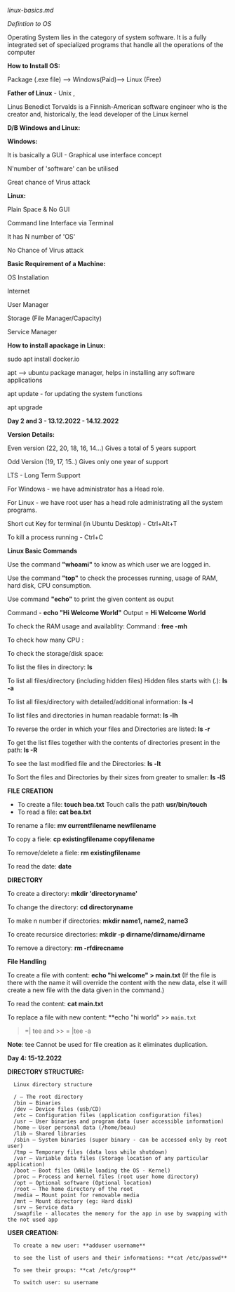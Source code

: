 _linux-basics.md_


_Defintion to OS_

Operating System lies in the category of system software. It is a fully integrated set of specialized programs 
that handle all the operations of the computer


**How to Install OS:**

Package (.exe file) --> Windows(Paid)--> Linux (Free)
      
**Father of Linux** - Unix ,

Linus Benedict Torvalds is a Finnish-American software engineer who is the creator and, historically, the lead developer of the Linux kernel

**D/B Windows and Linux:**

**Windows:** 

It is basically a GUI - Graphical use interface concept

N'number of 'software' can be utilised

Great chance of Virus attack

**Linux:**

Plain Space & No GUI

Command line Interface via Terminal

It has N number of 'OS'

No Chance of Virus attack
    
**Basic Requirement of a Machine:**

OS Installation

Internet

User Manager

Storage (File Manager/Capacity)

Service Manager

 **How to install apackage in Linux:**
 
sudo apt install docker.io

apt --> ubuntu package manager, helps in installing any software applications

apt update - for updating the system functions

apt upgrade

**Day 2 and 3 - 13.12.2022 - 14.12.2022** 
    
**Version Details:**

Even version (22, 20, 18, 16, 14...) Gives a total of 5 years support

Odd Version (19, 17, 15..) Gives only one year of support

LTS - Long Term Support

For Windows - we have administrator has a Head role.

For Linux - we have root user has a head role administrating all the system programs.

Short cut Key for terminal (in Ubuntu Desktop) - Ctrl+Alt+T 

To kill a process running - Ctrl+C
      
**Linux Basic Commands**
 
Use the command **"whoami"** to know as which user we are logged in.

Use the command **"top"** to check the processes running, usage of RAM, hard disk, CPU consumption.

Use command **"echo"** to print the given content as ouput 

Command - **echo "Hi Welcome World"**  Output = **Hi Welcome World**

To check the RAM usage and availablity: Command : **free -mh**

To check how many CPU :

To check the storage/disk space:

To list the files in directory: **ls**

To list all files/directory (including hidden files) Hidden files starts with (.): **ls -a**

To list all files/directory with detailed/additional information: **ls -l**

To list files and directories in human readable format: **ls -lh**

To reverse the order in which your files and Directories are listed: **ls -r**

To get the list files together with the contents of directories present in the path: **ls -R**

To see the last modified file and the Directories: **ls -lt**

To Sort the files and Directories by their sizes from greater to smaller: **ls -lS**
  
**FILE CREATION**
 
* To create a file: **touch bea.txt**  Touch calls the path **usr/bin/touch** 
* To read a file: **cat bea.txt**

To rename a file: **mv currentfilename newfilename**

To copy a fiele: **cp existingfilename copyfilename**

To remove/delete a fiele: **rm existingfilename**

To read the date: **date**
 
**DIRECTORY**
 
To create a directory: **mkdir 'directoryname'**

To change the directory: **cd directoryname**

To make n number if directories: **mkdir name1, name2, name3**

To create recursice directories: **mkdir -p dirname/dirname/dirname**

To remove a directory: **rm -rfdirecname**
 
 **File Handling**
 
To create a file with content: **echo "hi welcome" > main.txt** (If the file is there with the name it will override the content with the new data, else it will create a new file with the data given in the command.)

To read the content: **cat main.txt**

To replace a file with new content: **echo "hi world" >> `main.txt`

> =| tee and >> = |tee -a

 **Note**: tee Cannot be used for file creation as it eliminates duplication.
 
 **Day 4: 15-12.2022**
 
 **DIRECTORY STRUCTURE:**
 
      Linux directory structure
      
      / – The root directory
      /bin – Binaries
      /dev – Device files (usb/CD)
      /etc – Configuration files (application configuration files)
      /usr – User binaries and program data (user accessible information)
      /home – User personal data (/home/beau)
      /lib – Shared libraries
      /sbin – System binaries (super binary - can be accessed only by root user)
      /tmp – Temporary files (data loss while shutdown)
      /var – Variable data files (Storage location of any particular application)
      /boot – Boot files (WHile loading the OS - Kernel)
      /proc – Process and kernel files (root user home directory)
      /opt – Optional software (Optional location)
      /root – The home directory of the root
      /media – Mount point for removable media
      /mnt – Mount directory (eg: Hard disk)
      /srv – Service data
      /swapfile - allocates the memory for the app in use by swapping with the not used app
      
 **USER CREATION:**
 
      To create a new user: **adduser username**
      
      to see the list of users and their informations: **cat /etc/passwd**
      
      To see their groups: **cat /etc/group**
      
      To switch user: su username
      
      

 
 
 
 
 
 
 

 
 
 
 
 
 
 
 
 
 
 
 
 
 
 
    
